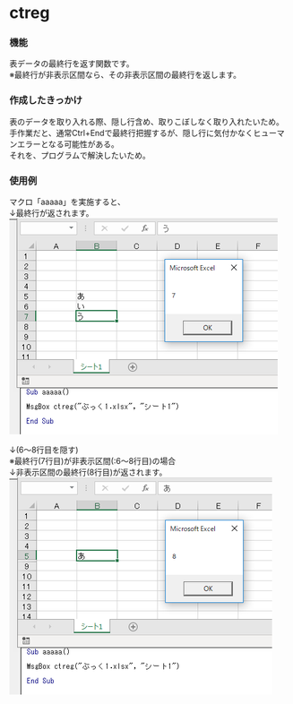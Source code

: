 # ctreg
### 機能
表データの最終行を返す関数です。  
※最終行が非表示区間なら、その非表示区間の最終行を返します。

### 作成したきっかけ
表のデータを取り入れる際、隠し行含め、取りこぼしなく取り入れたいため。  
手作業だと、通常Ctrl+Endで最終行把握するが、隠し行に気付かなくヒューマンエラーとなる可能性がある。  
それを、プログラムで解決したいため。  

### 使用例
マクロ「aaaaa」を実施すると、  
↓最終行が返されます。  
![img](sono1n.PNG)

↓(6～8行目を隠す)  
※最終行(7行目)が非表示区間(:6～8行目)の場合  
↓非表示区間の最終行(8行目)が返されます。  
![img](sono2.PNG)

